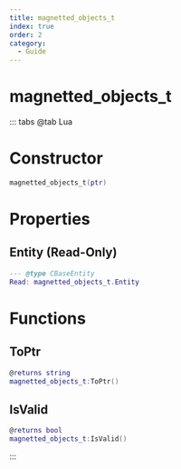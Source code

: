 ```yaml
---
title: magnetted_objects_t
index: true
order: 2
category:
  - Guide
---
```


# magnetted_objects_t

::: tabs
@tab Lua
# Constructor
```lua
magnetted_objects_t(ptr)
```
# Properties
## Entity (Read-Only)
```lua
--- @type CBaseEntity
Read: magnetted_objects_t.Entity
```
# Functions
## ToPtr
```lua
@returns string
magnetted_objects_t:ToPtr()
```
## IsValid
```lua
@returns bool
magnetted_objects_t:IsValid()
```

:::